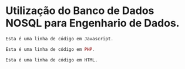 # Utilização do Banco de Dados NOSQL para Engenhario de Dados.

~~~javascript
Esta é uma linha de código em Javascript.
~~~

~~~php
Esta é uma linha de código em PHP.
~~~

~~~html
Esta é uma linha de código em HTML.
~~~
